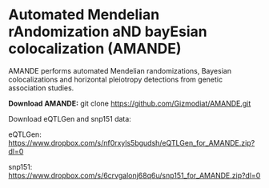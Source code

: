 # Automated Mendelian rAndomization aND bayEsian colocalization (AMANDE)
AMANDE performs automated Mendelian randomizations, Bayesian colocalizations and horizontal pleiotropy detections from genetic association studies.

**Download AMANDE:**
git clone https://github.com/Gizmodiat/AMANDE.git

Download eQTLGen and snp151 data:

eQTLGen: https://www.dropbox.com/s/nf0rxyls5bgudsh/eQTLGen_for_AMANDE.zip?dl=0

snp151: https://www.dropbox.com/s/6crvgalonj68q6u/snp151_for_AMANDE.zip?dl=0

